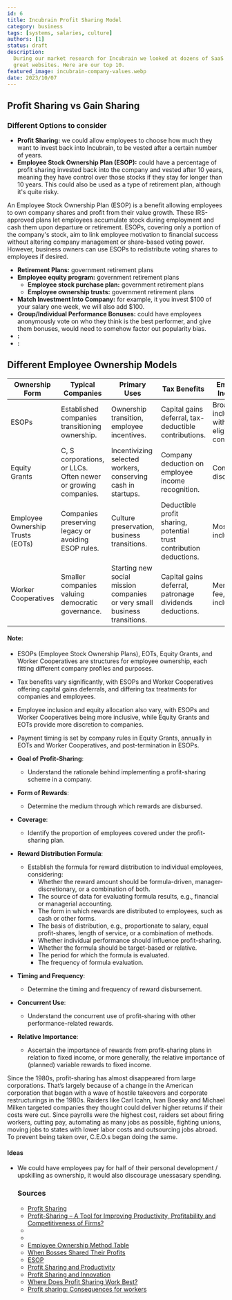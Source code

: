 ```yaml
---
id: 6
title: Incubrain Profit Sharing Model
category: business
tags: [systems, salaries, culture]
authors: [1]
status: draft
description:
  During our market research for Incubrain we looked at dozens of SaaS incubators, we found a lot of
  great websites. Here are our top 10.
featured_image: incubrain-company-values.webp
date: 2023/10/07
---
```


## Profit Sharing vs Gain Sharing

### Different Options to consider

- **Profit Sharing:** we could allow employees to choose how much they want to invest back into
  Incubrain, to be vested after a certain number of years.
- **Employee Stock Ownership Plan (ESOP):** could have a percentage of profit sharing invested back
  into the company and vested after 10 years, meaning they have control over those stocks if they
  stay for longer than 10 years. This could also be used as a type of retirement plan, although it's
  quite risky.

An Employee Stock Ownership Plan (ESOP) is a benefit allowing employees to own company shares and
profit from their value growth. These IRS-approved plans let employees accumulate stock during
employment and cash them upon departure or retirement. ESOPs, covering only a portion of the
company's stock, aim to link employee motivation to financial success without altering company
management or share-based voting power. However, business owners can use ESOPs to redistribute
voting shares to employees if desired.

- **Retirement Plans:** government retirement plans
- **Employee equity program:** government retirement plans
  - **Employee stock purchase plan:** government retirement plans
  - **Employee ownership trusts:** government retirement plans
- **Match Investment Into Company:** for example, it you invest $100 of your salary one week, we
  will also add $100.
- **Group/Individual Performance Bonuses:** could have employees anonymously vote on who they think
  is the best performer, and give them bonuses, would need to somehow factor out popularity bias.
- **:**
- **:**

## Different Employee Ownership Models

| Ownership Form                   | Typical Companies                                             | Primary Uses                                                              | Tax Benefits                                                        | Employee Inclusion                            | Equity Allocation                                         | Payment Timing                     |
| -------------------------------- | ------------------------------------------------------------- | ------------------------------------------------------------------------- | ------------------------------------------------------------------- | --------------------------------------------- | --------------------------------------------------------- | ---------------------------------- |
| ESOPs                            | Established companies transitioning ownership.                | Ownership transition, employee incentives.                                | Capital gains deferral, tax-deductible contributions.               | Broad inclusion, with eligibility conditions. | Based on compensation or level formula.                   | Post-termination, with conditions. |
| Equity Grants                    | C, S corporations, or LLCs. Often newer or growing companies. | Incentivizing selected workers, conserving cash in startups.              | Company deduction on employee income recognition.                   | Company's discretion.                         | Company's discretion.                                     | Company sets liquidation rules.    |
| Employee Ownership Trusts (EOTs) | Companies preserving legacy or avoiding ESOP rules.           | Culture preservation, business transitions.                               | Deductible profit sharing, potential trust contribution deductions. | Mostly inclusive.                             | Trust owns shares, profit sharing by company.             | Profit shares paid annually.       |
| Worker Cooperatives              | Smaller companies valuing democratic governance.              | Starting new social mission companies or very small business transitions. | Capital gains deferral, patronage dividends deductions.             | Membership fee, broadly inclusive.            | Collective equity holding, dividends based on work hours. | Annual patronage dividends.        |

#### **Note**:

- ESOPs (Employee Stock Ownership Plans), EOTs, Equity Grants, and Worker Cooperatives are
  structures for employee ownership, each fitting different company profiles and purposes.
- Tax benefits vary significantly, with ESOPs and Worker Cooperatives offering capital gains
  deferrals, and differing tax treatments for companies and employees.
- Employee inclusion and equity allocation also vary, with ESOPs and Worker Cooperatives being more
  inclusive, while Equity Grants and EOTs provide more discretion to companies.
- Payment timing is set by company rules in Equity Grants, annually in EOTs and Worker Cooperatives,
  and post-termination in ESOPs.

- **Goal of Profit-Sharing**:

  - Understand the rationale behind implementing a profit-sharing scheme in a company.

- **Form of Rewards**:

  - Determine the medium through which rewards are disbursed.

- **Coverage**:

  - Identify the proportion of employees covered under the profit-sharing plan.

- **Reward Distribution Formula**:

  - Establish the formula for reward distribution to individual employees, considering:
    - Whether the reward amount should be formula-driven, manager-discretionary, or a combination of
      both.
    - The source of data for evaluating formula results, e.g., financial or managerial accounting.
    - The form in which rewards are distributed to employees, such as cash or other forms.
    - The basis of distribution, e.g., proportionate to salary, equal profit-shares, length of
      service, or a combination of methods.
    - Whether individual performance should influence profit-sharing.
    - Whether the formula should be target-based or relative.
    - The period for which the formula is evaluated.
    - The frequency of formula evaluation.

- **Timing and Frequency**:

  - Determine the timing and frequency of reward disbursement.

- **Concurrent Use**:

  - Understand the concurrent use of profit-sharing with other performance-related rewards.

- **Relative Importance**:
  - Ascertain the importance of rewards from profit-sharing plans in relation to fixed income, or
    more generally, the relative importance of (planned) variable rewards to fixed income.

Since the 1980s, profit-sharing has almost disappeared from large corporations. That’s largely
because of a change in the American corporation that began with a wave of hostile takeovers and
corporate restructurings in the 1980s. Raiders like Carl Icahn, Ivan Boesky and Michael Milken
targeted companies they thought could deliver higher returns if their costs were cut. Since payrolls
were the highest cost, raiders set about firing workers, cutting pay, automating as many jobs as
possible, fighting unions, moving jobs to states with lower labor costs and outsourcing jobs abroad.
To prevent being taken over, C.E.O.s began doing the same.

#### Ideas

- We could have employees pay for half of their personal development / upskilling as ownership, it
  would also discourage unessasary spending.

  ### Sources

  - [Profit Sharing](https://www.hrzone.com/hr-glossary/what-is-profit-sharing)
  - [Profit-Sharing – A Tool for Improving Productivity, Profitability and Competitiveness of Firms?](https://www.researchgate.net/publication/272883418_Profit-Sharing_-_A_Tool_for_Improving_Productivity_Profitability_and_Competitiveness_of_Firms)
  - [](https://hbr.org/2015/09/huawei-a-case-study-of-when-profit-sharing-works)
  - [](https://hbr.org/2016/12/profit-sharing-boosts-employee-productivity-and-satisfaction#:~:text=Profit%20Sharing%20Boosts%20Employee%20Productivity,Economics%20101%20teaches%20that)
  - [Employee Ownership Method Table](https://www.nceo.org/article/employee-ownership-closely-held-private-companies-esops-equity-grants-trusts-and-worker)
  - [When Bosses Shared Their Profits](https://www.nytimes.com/2020/06/25/opinion/sunday/corporate-profit-sharing-inequality.html#:~:text=Other%20companies%20that%20joined%20the,a%20means%20to%20higher%20productivity.&text=Profit%2Dsharing%20did%20give%20workers%20an%20incentive%20to%20be%20more%20productive.)
  - [ESOP](https://www.indeed.com/hire/c/info/what-is-esop?co=US)
  - [Profit Sharing and Productivity](https://scholar.harvard.edu/weitzman/files/profitsharingproductivity.pdf)
  - [Profit Sharing and Innovation](https://d-nb.info/1191761959/34)
  - [Where Does Profit Sharing Work Best?](https://docs.iza.org/dp11617.pdf)
  - [Profit sharing: Consequences for workers](https://www.econstor.eu/bitstream/10419/148450/1/iza-wol-225.pdf)
